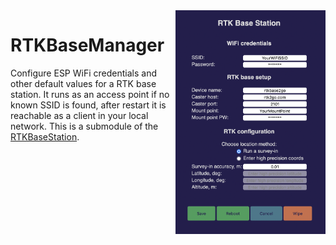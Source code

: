 <img align="right" src="./screenshots/RTKBaseManager.png" width="240"/>

# RTKBaseManager
Configure ESP WiFi credentials and other default values for a RTK base station. It runs as an access point if no known SSID is found, after restart it is reachable as a client in your local network.
This is a submodule of the [RTKBaseStation](https://github.com/audio-communication-group/RTKBaseStation).


